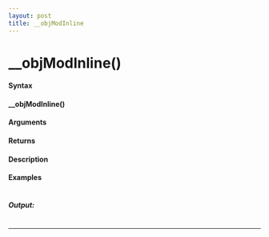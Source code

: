 ```yaml
---
layout: post
title: __objModInline
---
```


# __objModInline()


#### Syntax

#### __objModInline()

#### Arguments

#### Returns

#### Description

#### Examples

```

```

##### Output:

```

```

---